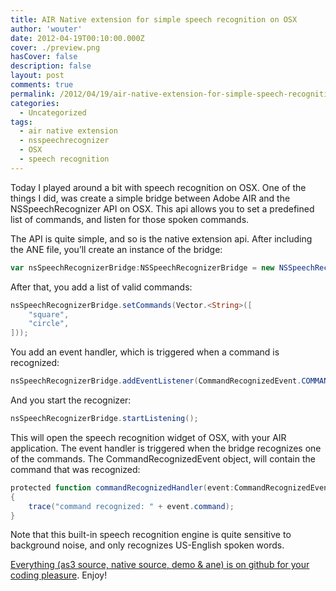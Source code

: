 ```yaml
---
title: AIR Native extension for simple speech recognition on OSX
author: 'wouter'
date: 2012-04-19T00:10:00.000Z
cover: ./preview.png
hasCover: false
description: false
layout: post
comments: true
permalink: /2012/04/19/air-native-extension-for-simple-speech-recognition-on-osx/
categories:
  - Uncategorized
tags:
  - air native extension
  - nsspeechrecognizer
  - OSX
  - speech recognition
---
```

Today I played around a bit with speech recognition on OSX. One of the things I did, was create a simple bridge between Adobe AIR and the NSSpeechRecognizer API on OSX. This api allows you to set a predefined list of commands, and listen for those spoken commands.

The API is quite simple, and so is the native extension api. After including the ANE file, you’ll create an instance of the bridge:

``` actionscript
var nsSpeechRecognizerBridge:NSSpeechRecognizerBridge = new NSSpeechRecognizerBridge();
```

After that, you add a list of valid commands:

``` actionscript
nsSpeechRecognizerBridge.setCommands(Vector.<String>([
    "square", 
    "circle",
]));
```

You add an event handler, which is triggered when a command is recognized:

``` actionscript
nsSpeechRecognizerBridge.addEventListener(CommandRecognizedEvent.COMMAND_RECOGNIZED, commandRecognizedHandler);
```

And you start the recognizer:

``` actionscript
nsSpeechRecognizerBridge.startListening();
```

This will open the speech recognition widget of OSX, with your AIR application. The event handler is triggered when the bridge recognizes one of the commands. The CommandRecognizedEvent object, will contain the command that was recognized:

``` actionscript
protected function commandRecognizedHandler(event:CommandRecognizedEvent):void
{
    trace("command recognized: " + event.command);
}
```

Note that this built-in speech recognition engine is quite sensitive to background noise, and only recognizes US-English spoken words.

[Everything (as3 source, native source, demo & ane) is on github for your coding pleasure][1]. Enjoy!

[1]: https://github.com/wouterverweirder/AIR-OSX-NSSpeechRecognizerBridge-Extension		"Code on Github"